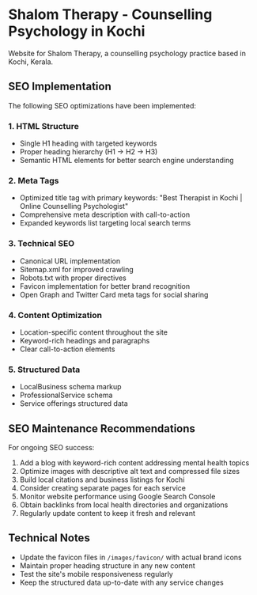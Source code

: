 # Shalom Therapy - Counselling Psychology in Kochi

Website for Shalom Therapy, a counselling psychology practice based in Kochi, Kerala.

## SEO Implementation

The following SEO optimizations have been implemented:

### 1. HTML Structure
- Single H1 heading with targeted keywords
- Proper heading hierarchy (H1 → H2 → H3)
- Semantic HTML elements for better search engine understanding

### 2. Meta Tags
- Optimized title tag with primary keywords: "Best Therapist in Kochi | Online Counselling Psychologist"
- Comprehensive meta description with call-to-action
- Expanded keywords list targeting local search terms

### 3. Technical SEO
- Canonical URL implementation
- Sitemap.xml for improved crawling
- Robots.txt with proper directives
- Favicon implementation for better brand recognition
- Open Graph and Twitter Card meta tags for social sharing

### 4. Content Optimization
- Location-specific content throughout the site
- Keyword-rich headings and paragraphs
- Clear call-to-action elements

### 5. Structured Data
- LocalBusiness schema markup
- ProfessionalService schema
- Service offerings structured data

## SEO Maintenance Recommendations

For ongoing SEO success:

1. Add a blog with keyword-rich content addressing mental health topics
2. Optimize images with descriptive alt text and compressed file sizes  
3. Build local citations and business listings for Kochi
4. Consider creating separate pages for each service
5. Monitor website performance using Google Search Console
6. Obtain backlinks from local health directories and organizations
7. Regularly update content to keep it fresh and relevant

## Technical Notes

- Update the favicon files in `/images/favicon/` with actual brand icons
- Maintain proper heading structure in any new content
- Test the site's mobile responsiveness regularly
- Keep the structured data up-to-date with any service changes 